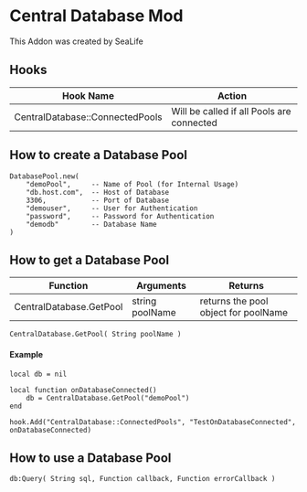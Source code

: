 # Central Database Mod

This Addon was created by SeaLife

## Hooks

| Hook Name | Action |
|-----------|--------|
| CentralDatabase::ConnectedPools | Will be called if all Pools are connected |


## How to create a Database Pool

```
DatabasePool.new(
	"demoPool", 	-- Name of Pool (for Internal Usage)
	"db.host.com",  -- Host of Database
	3306, 			-- Port of Database
	"demouser", 	-- User for Authentication
	"password", 	-- Password for Authentication
	"demodb"		-- Database Name
)
```

## How to get a Database Pool

| Function | Arguments | Returns |
|-----------|--------| -------- |
| CentralDatabase.GetPool | string poolName | returns the pool object for poolName |

```
CentralDatabase.GetPool( String poolName )
```


#### Example

```
local db = nil

local function onDatabaseConnected()
	db = CentralDatabase.GetPool("demoPool")
end

hook.Add("CentralDatabase::ConnectedPools", "TestOnDatabaseConnected", onDatabaseConnected)
```

## How to use a Database Pool

```
db:Query( String sql, Function callback, Function errorCallback )
```
